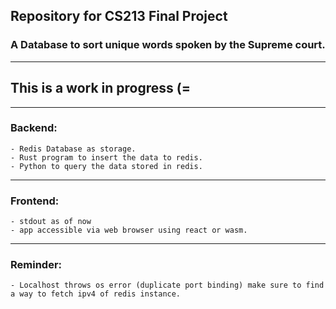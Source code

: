 ## Repository for CS213 Final Project
### A Database to sort unique words spoken by the Supreme court.
---
## This is a work in progress (=
---
### Backend:
    - Redis Database as storage.
    - Rust program to insert the data to redis.
    - Python to query the data stored in redis.
---
### Frontend:
    - stdout as of now
    - app accessible via web browser using react or wasm. 
---
### Reminder:
    - Localhost throws os error (duplicate port binding) make sure to find a way to fetch ipv4 of redis instance.
